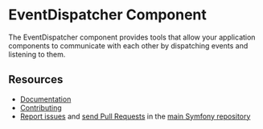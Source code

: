 EventDispatcher Component
=========================

The EventDispatcher component provides tools that allow your application
components to communicate with each other by dispatching events and listening to
them.

Resources
---------

  * [Documentation](https://symfony.com/doc/current/components/event_dispatcher/index.html)
  * [Contributing](https://symfony.com/doc/current/contributing/index.html)
  * [Report issues](https://github.com/symfony/symfony/issues) and
    [send Pull Requests](https://github.com/symfony/symfony/pulls)
    in the [main Symfony repository](https://github.com/symfony/symfony)
